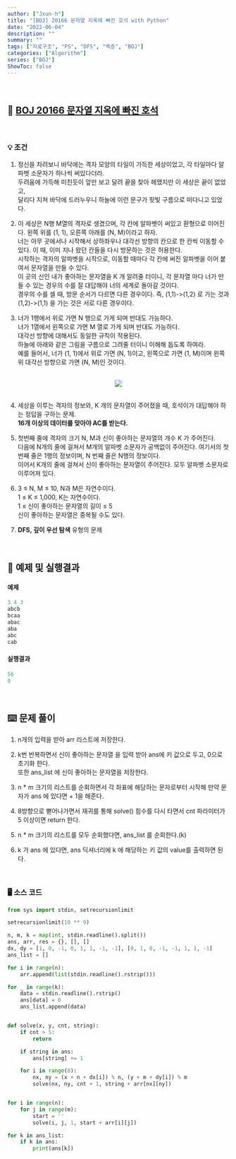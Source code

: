 ```yaml
---
author: ["Jxun-h"]
title: "[BOJ] 20166 문자열 지옥에 빠진 호석 with Python"
date: "2022-06-04"
description: ""
summary: ""
tags: ["자료구조", "PS", "DFS", "백준", "BOJ"]
categories: ["Algorithm"]
series: ["BOJ"]
ShowToc: false
---
```


<br>

## 📌 <a href="https://www.acmicpc.net/problem/20166" target="_blank">BOJ 20166 문자열 지옥에 빠진 호석</a>

<br>

### 💡 조건

1.  정신을 차려보니 바닥에는 격자 모양의 타일이 가득한 세상이었고, 각 타일마다 알파벳 소문자가 하나씩 써있다더라.  
    두려움에 가득해 미친듯이 앞만 보고 달려 끝을 찾아 헤맸지만 이 세상은 끝이 없었고,  
    달리다 지쳐 바닥에 드러누우니 하늘에 이런 문구가 핏빛 구름으로 떠다니고 있었다.

2.  이 세상은 N행 M열의 격자로 생겼으며, 각 칸에 알파벳이 써있고 환형으로 이어진다. 왼쪽 위를 (1, 1), 오른쪽 아래를 (N, M)이라고 하자.  
    너는 아무 곳에서나 시작해서 상하좌우나 대각선 방향의 칸으로 한 칸씩 이동할 수 있다. 이 때, 이미 지나 왔던 칸들을 다시 방문하는 것은 허용한다.  
    시작하는 격자의 알파벳을 시작으로, 이동할 때마다 각 칸에 써진 알파벳을 이어 붙여서 문자열을 만들 수 있다.  
    이 곳의 신인 내가 좋아하는 문자열을 K 개 알려줄 터이니, 각 문자열 마다 너가 만들 수 있는 경우의 수를 잘 대답해야 너의 세계로 돌아갈 것이다.  
    경우의 수를 셀 때, 방문 순서가 다르면 다른 경우이다. 즉, (1,1)->(1,2) 로 가는 것과 (1,2)->(1,1) 을 가는 것은 서로 다른 경우이다.

3.  너가 1행에서 위로 가면 N 행으로 가게 되며 반대도 가능하다.  
    너가 1열에서 왼쪽으로 가면 M 열로 가게 되며 반대도 가능하다.  
    대각선 방향에 대해서도 동일한 규칙이 적용된다.  
    하늘에 아래와 같은 그림을 구름으로 그려줄 터이니 이해해 돕도록 하여라.  
    예를 들어서, 너가 (1, 1)에서 위로 가면 (N, 1)이고, 왼쪽으로 가면 (1, M)이며 왼쪽 위 대각선 방향으로 가면 (N, M)인 것이다.

<br>
<center><img src='/20166.png'></center>
<br>

4.  세상을 이루는 격자의 정보와, K 개의 문자열이 주어졌을 때, 호석이가 대답해야 하는 정답을 구하는 문제.  
    **16개 이상의 데이터를 맞아야 AC를 받는다.**

5.  첫번째 줄에 격자의 크기 N, M과 신이 좋아하는 문자열의 개수 K 가 주어진다.  
    다음에 N개의 줄에 걸쳐서 M개의 알파벳 소문자가 공백없이 주어진다. 여기서의 첫 번째 줄은 1행의 정보이며, N 번째 줄은 N행의 정보이다.  
    이어서 K개의 줄에 걸쳐서 신이 좋아하는 문자열이 주어진다. 모두 알파벳 소문자로 이루어져 있다.

6.  3 ≤ N, M ≤ 10, N과 M은 자연수이다.  
    1 ≤ K ≤ 1,000, K는 자연수이다.  
    1 ≤ 신이 좋아하는 문자열의 길이 ≤ 5  
    신이 좋아하는 문자열은 중복될 수도 있다.

6.  **DFS, 깊이 우선 탐색** 유형의 문제

<br>

## 🔖 예제 및 실행결과

#### 예제

```py
3 4 3
abcb
bcaa
abac
aba
abc
cab
```

#### 실행결과

```py
56
0
```

<br>

## ⌨️ 문제 풀이

1.  n개의 입력을 받아 arr 리스트에 저장한다.

2.  k번 반복하면서 신이 좋아하는 문자열 을 입력 받아 ans에 키 값으로 두고, 0으로 초기화 한다.  
    또한 ans_list 에 신이 좋아하는 문자열을 저장한다.

3.  n * m 크기의 리스트를 순회하면서 각 좌표에 해당하는 문자로부터 시작해 만약 문자가 ans 에 있다면 + 1을 해준다.

4.  8방향으로 뻗어나가면서 재귀를 통해 solve() 힘수를 다시 타면서 cnt 파라미터가 5 이상이면 return 한다.

5.  n * m 크기의 리스트를 모두 순회했다면, ans_list 를 순회한다.(k)

6.  k 가 ans 에 있다면, ans 딕셔너리에 k 에 해당하는 키 값의 value를 출력하면 된다.

<br>

### 🖥 소스 코드

```py
from sys import stdin, setrecursionlimit

setrecursionlimit(10 ** 9)

n, m, k = map(int, stdin.readline().split())
ans, arr, res = {}, [], []
dx, dy = [1, 0, -1, 0, 1, 1, -1, -1], [0, 1, 0, -1, -1, 1, 1, -1]
ans_list = []

for i in range(n):
    arr.append(list(stdin.readline().rstrip()))

for _ in range(k):
    data = stdin.readline().rstrip()
    ans[data] = 0
    ans_list.append(data)


def solve(x, y, cnt, string):
    if cnt > 5:
        return

    if string in ans:
        ans[string] += 1

    for i in range(8):
        nx, ny = (x + n + dx[i]) % n, (y + m + dy[i]) % m
        solve(nx, ny, cnt + 1, string + arr[nx][ny])


for i in range(n):
    for j in range(m):
        start = ''
        solve(i, j, 1, start + arr[i][j])

for k in ans_list:
    if k in ans:
        print(ans[k])
```
